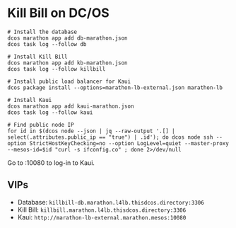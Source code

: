 # Kill Bill on DC/OS

```
# Install the database
dcos marathon app add db-marathon.json
dcos task log --follow db

# Install Kill Bill
dcos marathon app add kb-marathon.json
dcos task log --follow killbill

# Install public load balancer for Kaui
dcos package install --options=marathon-lb-external.json marathon-lb

# Install Kaui
dcos marathon app add kaui-marathon.json
dcos task log --follow kaui

# Find public node IP
for id in $(dcos node --json | jq --raw-output '.[] | select(.attributes.public_ip == "true") | .id'); do dcos node ssh --option StrictHostKeyChecking=no --option LogLevel=quiet --master-proxy --mesos-id=$id "curl -s ifconfig.co" ; done 2>/dev/null
```

Go to <public-node-ip>:10080 to log-in to Kaui.

## VIPs

* Database: `killbill-db.marathon.l4lb.thisdcos.directory:3306`
* Kill Bill: `killbill.marathon.l4lb.thisdcos.directory:3306`
* Kaui: `http://marathon-lb-external.marathon.mesos:10080`